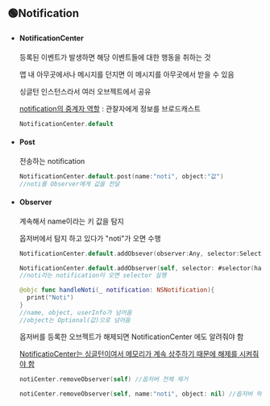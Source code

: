 ## 🟢Notification

- #### NotificationCenter

  등록된 이벤트가 발생하면 해당 이벤트들에 대한 행동을 취하는 것

  앱 내 아무곳에서나 메시지를 던지면 이 메시지를 아무곳에서 받을 수 있음

  싱글턴 인스턴스라서 여러 오브젝트에서 공유

  <u>notification의 중계자 역할</u> : 관찰자에게 정보를 브로드캐스트

  ```swift
  NotificationCenter.default
  ```

  

- <h4>Post</h4>

  전송하는 notification 

  ```swift
  NotificationCenter.default.post(name:"noti", object:"값")
  //noti를 Observer에게 값을 전달
  ```



- #### Observer

  계속해서 name이라는 키 값을 탐지

  옵저버에서 탐지 하고 있다가 "noti"가 오면 수행

  ```swift
  NotificationCenter.default.addObsever(observer:Any, selector:Selector, name: NSNotification.Name?, object:Any?)
  ```

  ```swift
  NotificationCenter.default.addObserver(self, selector: #selector(handleNoti), name: noti, object: nil)
  //noti라는 notification이 오면 selector 실행
  
  @objc func handleNoti(_ notification: NSNotification){
    print("Noti")
  }
  //name, object, userInfo가 넘어옴
  //object는 Optional(값)으로 넘어옴
  ```

  옵저버를 등록한 오브젝트가 해제되면 NotificationCenter 에도 알려줘야 함

  <u>NotificatioCenter는 싱글턴이여서 메모리가 계속 상주하기 때문에 해제를 시켜줘야 함</u>

  ```swift
  notiCenter.removeObserver(self) //옵저버 전체 제거
  
  notiCenter.removeObserver(self, name:"noti", object: nil) //옵저버 하나 제거
  ```

  

